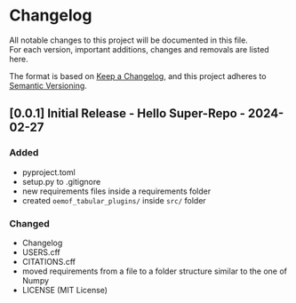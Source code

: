 # Changelog

All notable changes to this project will be documented in this file. <br>
For each version, important additions, changes and removals are listed here.

The format is based on [Keep a Changelog](https://keepachangelog.com/en/1.0.0/),
and this project adheres to [Semantic Versioning](https://semver.org/spec/v2.0.0.html).


## [0.0.1] Initial Release - Hello Super-Repo - 2024-02-27

### Added
- pyproject.toml
- setup.py to .gitignore
- new requirements files inside a requirements folder
- created `oemof_tabular_plugins/` inside `src/` folder

### Changed
- Changelog
- USERS.cff
- CITATIONS.cff
- moved requirements from a file to a folder structure similar to the one of Numpy
- LICENSE (MIT License)

